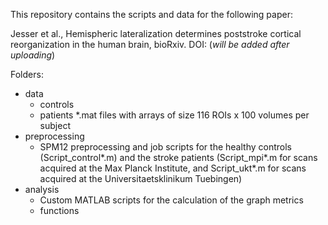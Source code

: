 This repository contains the scripts and data for the following paper:

Jesser et al., Hemispheric lateralization determines poststroke cortical reorganization in the human brain, bioRxiv. DOI: (*will be added after uploading*)

Folders:
- data
  - controls
  - patients
  *.mat files with arrays of size 116 ROIs x 100 volumes per subject
- preprocessing
  - SPM12 preprocessing and job scripts for the healthy controls (Script\_control\*.m) and the stroke patients (Script\_mpi\*.m for scans acquired at the Max Planck Institute, and Script_ukt*.m for scans acquired at the Universitaetsklinikum Tuebingen)
 - analysis
   - Custom MATLAB scripts for the calculation of the graph metrics
   - functions
